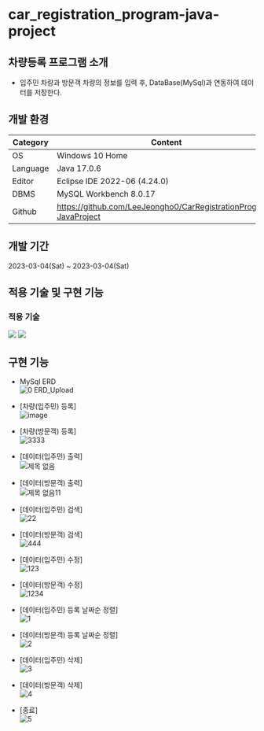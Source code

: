 # car_registration_program-java-project

##  차량등록 프로그램 소개
- 입주민 차량과 방문객 차량의 정보를 입력 후, DataBase(MySql)과 연동하여 데이터를 저장한다.

## 개발 환경
| Category | Content |
| --- | --- |
| OS | Windows 10 Home |
| Language | Java 17.0.6 |
| Editor | Eclipse IDE 2022-06 (4.24.0) |
| DBMS | MySQL Workbench 8.0.17 |
| Github | https://github.com/LeeJeongho0/CarRegistrationProgram-JavaProject |

## 개발 기간
2023-03-04(Sat) ~ 2023-03-04(Sat)

## 적용 기술 및 구현 기능

### 적용 기술
<img src="https://img.shields.io/badge/-Java-orange">
<img src="https://img.shields.io/badge/-MySql-blue">

## 구현 기능
- MySql ERD  
![0  ERD_Upload](https://user-images.githubusercontent.com/126849367/224603150-0771f69a-7781-4595-b197-4904ee02aa50.png)

- [차량(입주민) 등록]  
![image](https://user-images.githubusercontent.com/126849367/224860575-5dd0872a-082a-48b3-8494-711e895a91ce.png)

- [차량(방문객) 등록]  
![3333](https://user-images.githubusercontent.com/126849367/224860798-da3e0179-05cb-4a2a-8f49-d57a29af8cf5.png)

- [데이터(입주민) 출력]  
![제목 없음](https://user-images.githubusercontent.com/126849367/224696319-bd29f2cc-df95-425b-b805-90e74211cf1f.png)

- [데이터(방문객) 출력]  
![제목 없음11](https://user-images.githubusercontent.com/126849367/224696349-c37ffac1-11ad-4c00-9cc2-db8e99271b3f.png)

- [데이터(입주민) 검색]  
![22](https://user-images.githubusercontent.com/126849367/224697259-9ddc81e9-ce34-45f8-a44a-1019263636d6.png)

- [데이터(방문객) 검색]  
![444](https://user-images.githubusercontent.com/126849367/224697524-edbabe61-5e44-4470-aa93-b4a7ac35b25b.png)

- [데이터(입주민) 수정]  
![123](https://user-images.githubusercontent.com/126849367/224698476-10043e4a-5281-4681-afe1-e07e7c86c943.png)

- [데이터(방문객) 수정]  
![1234](https://user-images.githubusercontent.com/126849367/224698494-31374e9c-bce3-4915-ad46-13fde2d273dd.png)

- [데이터(입주민) 등록 날짜순 정렬]  
![1](https://user-images.githubusercontent.com/126849367/224700499-7ce83f36-934d-4fa8-ace8-dd3284dcfda1.png)

- [데이터(방문객) 등록 날짜순 정렬]  
![2](https://user-images.githubusercontent.com/126849367/224700514-a30abb9d-cdcc-43f2-a696-8b1d5718ee04.png)

- [데이터(입주민) 삭제]  
![3](https://user-images.githubusercontent.com/126849367/224701377-324fc5f0-b227-45a4-9fc2-a54304e62942.png)

- [데이터(방문객) 삭제]  
![4](https://user-images.githubusercontent.com/126849367/224701396-f358d7d3-75b7-410f-95ef-a45895f439bd.png)

- [종료]  
![5](https://user-images.githubusercontent.com/126849367/224701829-373480b8-658c-4b15-9f17-f81d389ec056.png)




